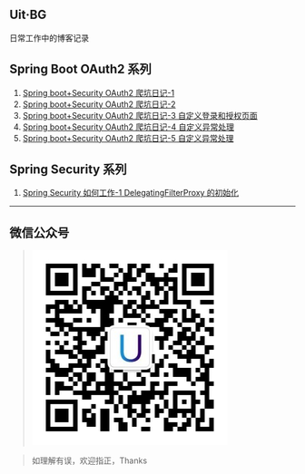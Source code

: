 ## Uit·BG
日常工作中的博客记录
## Spring Boot OAuth2 系列
1. [Spring  boot+Security OAuth2 爬坑日记-1](./spring/OAuth2/授权模式.MD)
2. [Spring  boot+Security OAuth2 爬坑日记-2](./spring/OAuth2/项目基础结构.MD)
3. [Spring  boot+Security OAuth2 爬坑日记-3 自定义登录和授权页面](./spring/OAuth2/自定义登录和授权页面.MD)
4. [Spring  boot+Security OAuth2 爬坑日记-4 自定义异常处理](./spring/OAuth2/自定义异常处理-1.MD)
5. [Spring  boot+Security OAuth2 爬坑日记-5 自定义异常处理](./spring/OAuth2/自定义异常处理-2.MD)

## Spring Security 系列
1. [Spring Security 如何工作-1 DelegatingFilterProxy 的初始化](/spring/SpringSecurityWorker/SpringSecurity如何工作-1.MD)

---
## 微信公众号

>![weixin](./imgs/wexing.jpg)  

> 如理解有误，欢迎指正，Thanks